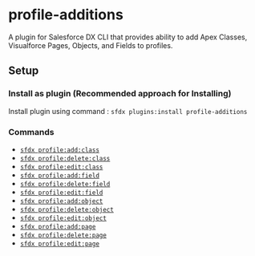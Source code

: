 # profile-additions

A plugin for Salesforce DX CLI that provides ability to add Apex Classes, Visualforce Pages, Objects, and Fields to profiles.

## Setup

### **Install as plugin (Recommended approach for Installing)**

Install plugin using command : `sfdx plugins:install profile-additions`

### **Commands**

- [`sfdx profile:add:class`](#sfdx-addclass)
- [`sfdx profile:delete:class`](#sfdx-deleteclass)
- [`sfdx profile:edit:class`](#sfdx-editclass)
- [`sfdx profile:add:field`](#sfdx-addfield)
- [`sfdx profile:delete:field`](#sfdx-deletefield)
- [`sfdx profile:edit:field`](#sfdx-editfield)
- [`sfdx profile:add:object`](#sfdx-addobject)
- [`sfdx profile:delete:object`](#sfdx-deleteobject)
- [`sfdx profile:edit:object`](#sfdx-editobject)
- [`sfdx profile:add:page`](#sfdx-addpage)
- [`sfdx profile:delete:page`](#sfdx-deletepage)
- [`sfdx profile:edit:page`](#sfdx-editpage)

